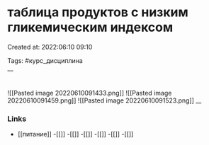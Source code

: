 # таблица продуктов с низким гликемическим индексом

Created at: 2022:06:10 09:10

Tags: #курс_дисциплина  
__ 

#
![[Pasted image 20220610091433.png]]
![[Pasted image 20220610091459.png]]
![[Pasted image 20220610091523.png]]
__

### Links
- [[питание]]
-[[]]
-[[]]
-[[]]
-[[]]
-[[]]
-[[]]